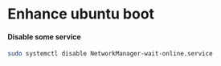 # Enhance ubuntu boot

#### Disable some service
```bash
sudo systemctl disable NetworkManager-wait-online.service
```

